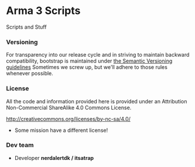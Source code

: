 # Arma 3 Scripts

Scripts and Stuff

### Versioning
For transparency into our release cycle and in striving to maintain backward compatibility, bootstrap is maintained under [the Semantic Versioning guidelines](http://semver.org/)
Sometimes we screw up, but we'll adhere to those rules whenever possible.

### License
All the code and information provided here is provided under an Attribution Non-Commercial ShareAlike 4.0 Commons License.

http://creativecommons.org/licenses/by-nc-sa/4.0/

* Some mission have a different license!

### Dev team
- Developer **nerdalertdk / itsatrap**
